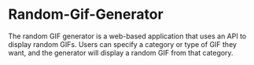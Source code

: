 # Random-Gif-Generator
The random GIF generator is a web-based application that uses an API to display random GIFs. Users can specify a category or type of GIF they want, and the generator will display a random GIF from that category. 
